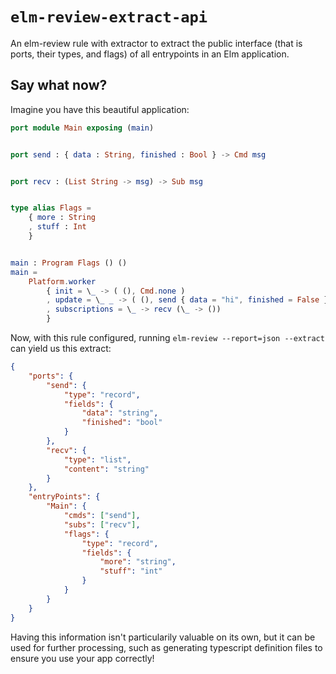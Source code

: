 # `elm-review-extract-api`

An elm-review rule with extractor to extract the public interface (that is ports, their types, and flags) of all entrypoints in an Elm application.

## Say what now?

Imagine you have this beautiful application:

``` elm
port module Main exposing (main)


port send : { data : String, finished : Bool } -> Cmd msg


port recv : (List String -> msg) -> Sub msg


type alias Flags =
    { more : String
    , stuff : Int
    }


main : Program Flags () ()
main =
    Platform.worker
        { init = \_ -> ( (), Cmd.none )
        , update = \_ _ -> ( (), send { data = "hi", finished = False } )
        , subscriptions = \_ -> recv (\_ -> ())
        }
```

Now, with this rule configured, running `elm-review --report=json --extract` can yield us this extract:

``` json
{
    "ports": {
        "send": {
            "type": "record",
            "fields": {
                "data": "string",
                "finished": "bool"
            }
        },
        "recv": {
            "type": "list",
            "content": "string"
        }
    },
    "entryPoints": {
        "Main": {
            "cmds": ["send"],
            "subs": ["recv"],
            "flags": {
                "type": "record",
                "fields": {
                    "more": "string",
                    "stuff": "int"
                }
            }
        }
    }
}
```

Having this information isn't particularily valuable on its own, but it can be used for further processing, such as generating typescript definition files to ensure you use your app correctly!
